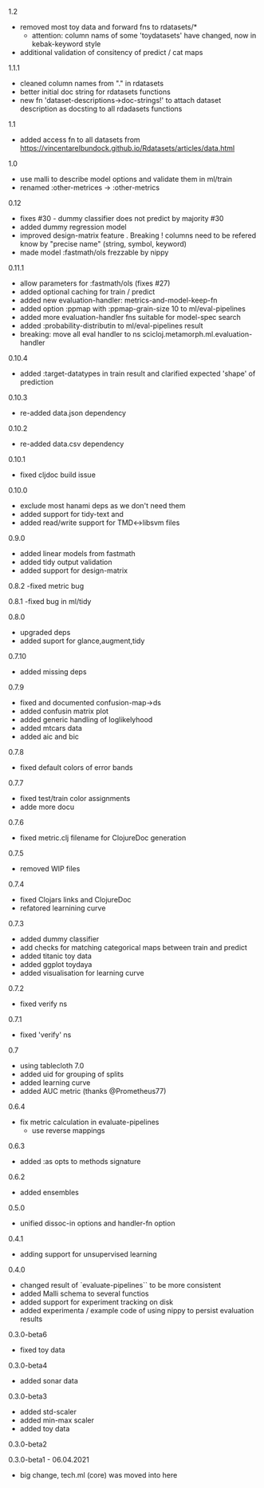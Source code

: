 1.2
- removed most toy data and forward fns to rdatasets/*
    - attention: column nams of some 'toydatasets' have changed, now in kebak-keyword style
- additional validation of consitency of predict / cat maps 

1.1.1
* cleaned column names from "." in rdatasets
* better initial doc string for rdatasets functions
* new fn 'dataset-descriptions->doc-strings!' to attach dataset description as docsting to all rdadasets functions

1.1
* added access fn to all datasets from https://vincentarelbundock.github.io/Rdatasets/articles/data.html


1.0
* use malli to describe model options and validate them in ml/train
* renamed :other-metrices -> :other-metrics

0.12
* fixes #30 - dummy classifier does not predict by majority #30
* added dummy regression model
* improved design-matrix feature . Breaking !  columns need to be refered know by "precise name" (string, symbol, keyword)
* made model  :fastmath/ols frezzable by nippy
 

0.11.1
* allow parameters for :fastmath/ols (fixes #27)
* added optional caching for train / predict
* added new evaluation-handler: metrics-and-model-keep-fn
* added option :ppmap with :ppmap-grain-size 10 to ml/eval-pipelines
* added more evaluation-handler fns suitable for model-spec search
* added :probability-distributin to ml/eval-pipelines result
* breaking: move all eval handler to ns scicloj.metamorph.ml.evaluation-handler

0.10.4
* added :target-datatypes in train result and clarified expected 'shape' of prediction

0.10.3
 * re-added data.json dependency

0.10.2
 * re-added data.csv dependency

0.10.1
 * fixed cljdoc build issue

0.10.0

* exclude most hanami deps as we don't need them
* added support for tidy-text and 
* added read/write support for TMD<->libsvm files
 

0.9.0

- added linear models from fastmath 
- added tidy output validation
- added support for design-matrix

0.8.2
 -fixed metric bug
 
0.8.1
 -fixed bug in ml/tidy

0.8.0
- upgraded deps
- added suport for glance,augment,tidy

0.7.10
- added missing deps

0.7.9
- fixed and documented confusion-map->ds
- added confusin matrix plot
- added generic handling of loglikelyhood
- added mtcars data
- added aic and bic

0.7.8
- fixed default colors of error bands

0.7.7
- fixed test/train color assignments
- adde more docu

0.7.6
- fixed metric.clj filename for ClojureDoc generation

0.7.5
- removed WIP files

0.7.4
- fixed Clojars links and ClojureDoc
- refatored learnining curve

0.7.3

- added dummy classifier
- add checks for matching categorical maps between train and predict
- added titanic toy data
- added ggplot toydaya
- added visualisation for learning curve

0.7.2
 - fixed verify ns

0.7.1
 - fixed 'verify' ns
 
0.7
 - using tablecloth 7.0
 - added uid for grouping of splits
 - added learning curve
 - added AUC metric (thanks @Prometheus77)

0.6.4
- fix metric calculation in evaluate-pipelines 
    - use reverse mappings

0.6.3

- added  :as opts to methods signature

0.6.2
 - added ensembles

0.5.0
- unified dissoc-in options and handler-fn option



0.4.1
- adding support for unsupervised learning


0.4.0
- changed result of `evaluate-pipelines`` to be more consistent
- added Malli schema to several functios
- added support for experiment tracking on disk
- added experimenta / example code of using nippy to persist evaluation results

0.3.0-beta6
- fixed toy data

0.3.0-beta4
- added sonar data

0.3.0-beta3
- added std-scaler
- added min-max scaler
- added toy data


0.3.0-beta2

0.3.0-beta1 - 06.04.2021
- big change, tech.ml (core) was moved into here


